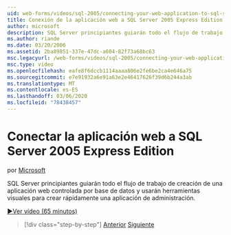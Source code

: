 ```yaml
---
uid: web-forms/videos/sql-2005/connecting-your-web-application-to-sql-server-2005-express-edition
title: Conexión de la aplicación web a SQL Server 2005 Express Edition | Microsoft Docs
author: microsoft
description: SQL Server principiantes guiarán todo el flujo de trabajo de la creación de una aplicación web controlada por base de datos y usarán herramientas visuales para crear rápidamente un administrado...
ms.author: riande
ms.date: 03/20/2006
ms.assetid: 2ba89851-337e-47dc-a604-82f73a68bc63
msc.legacyurl: /web-forms/videos/sql-2005/connecting-your-web-application-to-sql-server-2005-express-edition
msc.type: video
ms.openlocfilehash: eafe8f6dccb1114aaaa806e2fe6be2ca4e646a75
ms.sourcegitcommit: e7e91932a6e91a63e2e46417626f39d6b244a3ab
ms.translationtype: MT
ms.contentlocale: es-ES
ms.lasthandoff: 03/06/2020
ms.locfileid: "78438457"
---
```

# <a name="connecting-your-web-application-to-sql-server-2005-express-edition"></a>Conectar la aplicación web a SQL Server 2005 Express Edition

por [Microsoft](https://github.com/microsoft)

SQL Server principiantes guiarán todo el flujo de trabajo de creación de una aplicación web controlada por base de datos y usarán herramientas visuales para crear rápidamente una aplicación de administración.

[&#9654;Ver vídeo (65 minutos)](https://channel9.msdn.com/Blogs/ASP-NET-Site-Videos/connecting-your-web-application-to-sql-server-2005-express-edition)

> [!div class="step-by-step"]
> [Anterior](understanding-security-and-network-connectivity.md)
> [Siguiente](using-sql-server-management-studio.md)

